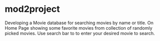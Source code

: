 # mod2project
Developing a Movie database for searching movies by name or title.
On Home Page showing some favorite movies from collection of randomly picked movies.
Use search  bar to to enter your desired movie to search.
